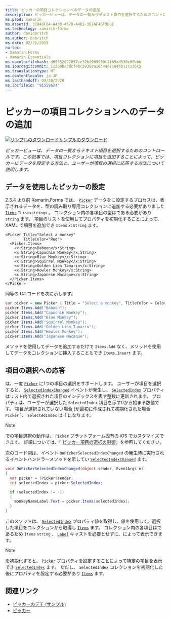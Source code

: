 ```yaml
---
title: ピッカーの項目コレクションへのデータの追加
description: ピッカービューは、データの一覧からテキスト項目を選択するためのコントロールです。 この記事では、項目コレクションに項目を追加することによって、ピッカーにデータを設定する方法と、ユーザーが項目の選択に応答する方法について説明します。
ms.prod: xamarin
ms.assetid: 3C840F64-A430-457D-A4B2-3D7AF46F9DBE
ms.technology: xamarin-forms
author: davidbritch
ms.author: dabritch
ms.date: 02/26/2019
no-loc:
- Xamarin.Forms
- Xamarin.Essentials
ms.openlocfilehash: d65352022057ce32bd969950c2165ad530c05bbb
ms.sourcegitcommit: 122b8ba3dcf4bc59368a16c44e71846b11c136c5
ms.translationtype: MT
ms.contentlocale: ja-JP
ms.lasthandoff: 09/30/2020
ms.locfileid: "91559624"
---
```

# <a name="adding-data-to-a-pickers-items-collection"></a>ピッカーの項目コレクションへのデータの追加

[![サンプルのダウンロード](~/media/shared/download.png)サンプルのダウンロード](https://docs.microsoft.com/samples/xamarin/xamarin-forms-samples/userinterface-pickerdemo)

_ピッカービューは、データの一覧からテキスト項目を選択するためのコントロールです。この記事では、項目コレクションに項目を追加することによって、ピッカーにデータを設定する方法と、ユーザーが項目の選択に応答する方法について説明します。_

## <a name="populating-a-picker-with-data"></a>データを使用したピッカーの設定

2.3.4 より前 Xamarin.Forms では、 [`Picker`](xref:Xamarin.Forms.Picker) データをに設定するプロセスは、表示されるデータを、型の読み取り専用コレクションに追加する必要がありました [`Items`](xref:Xamarin.Forms.Picker.Items) `IList<string>` 。 コレクション内の各項目の型はである必要があり `string` ます。 項目のリストを使用してプロパティを初期化することによって、XAML で項目を追加でき `Items` `x:String` ます。

```xaml
<Picker Title="Select a monkey"
        TitleColor="Red">
  <Picker.Items>
    <x:String>Baboon</x:String>
    <x:String>Capuchin Monkey</x:String>
    <x:String>Blue Monkey</x:String>
    <x:String>Squirrel Monkey</x:String>
    <x:String>Golden Lion Tamarin</x:String>
    <x:String>Howler Monkey</x:String>
    <x:String>Japanese Macaque</x:String>
  </Picker.Items>
</Picker>
```

同等の C# コードを次に示します。

```csharp
var picker = new Picker { Title = "Select a monkey", TitleColor = Color.Red };
picker.Items.Add("Baboon");
picker.Items.Add("Capuchin Monkey");
picker.Items.Add("Blue Monkey");
picker.Items.Add("Squirrel Monkey");
picker.Items.Add("Golden Lion Tamarin");
picker.Items.Add("Howler Monkey");
picker.Items.Add("Japanese Macaque");
```

メソッドを使用してデータを追加するだけで `Items.Add` なく、メソッドを使用してデータをコレクションに挿入することもでき `Items.Insert` ます。

## <a name="responding-to-item-selection"></a>項目の選択への応答

は、一度 [`Picker`](xref:Xamarin.Forms.Picker) に1つの項目の選択をサポートします。 ユーザーが項目を選択すると、 [`SelectedIndexChanged`](xref:Xamarin.Forms.Picker.SelectedIndexChanged) イベントが発生し、 [`SelectedIndex`](xref:Xamarin.Forms.Picker.SelectedIndex) プロパティはリスト内で選択された項目のインデックスを表す整数に更新されます。 プロパティは、ユーザーが選択した `SelectedIndex` 項目を示す0から始まる数値です。 項目が選択されていない場合 (が最初に作成されて初期化された場合 `Picker` )、 `SelectedIndex` は-1 になります。

> [!NOTE]
> での項目選択の動作は、 [`Picker`](xref:Xamarin.Forms.Picker) プラットフォーム固有の iOS でカスタマイズできます。 詳細については、「 [ピッカー項目の選択の制御](~/xamarin-forms/platform/ios/picker-selection.md)」を参照してください。

次のコード例は、イベント `OnPickerSelectedIndexChanged` の発生時に実行されるイベントハンドラーメソッドを示してい [`SelectedIndexChanged`](xref:Xamarin.Forms.Picker.SelectedIndexChanged) ます。

```csharp
void OnPickerSelectedIndexChanged(object sender, EventArgs e)
{
  var picker = (Picker)sender;
  int selectedIndex = picker.SelectedIndex;

  if (selectedIndex != -1)
  {
    monkeyNameLabel.Text = picker.Items[selectedIndex];
  }
}
```

このメソッドは、 [`SelectedIndex`](xref:Xamarin.Forms.Picker.SelectedIndex) プロパティ値を取得し、値を使用して、選択した項目をコレクションから取得し [`Items`](xref:Xamarin.Forms.Picker.Items) ます。 コレクション内の各項目はであるため `Items` `string` 、 [`Label`](xref:Xamarin.Forms.Label) キャストを必要とせずに、によって表示できます。

> [!NOTE]
> を初期化すると、 [`Picker`](xref:Xamarin.Forms.Picker) プロパティを設定することによって特定の項目を表示でき [`SelectedIndex`](xref:Xamarin.Forms.Picker.SelectedIndex) ます。 ただし、 `SelectedIndex` コレクションを初期化した後にプロパティを設定する必要があり [`Items`](xref:Xamarin.Forms.Picker.Items) ます。

## <a name="related-links"></a>関連リンク

- [ピッカーのデモ (サンプル)](/samples/xamarin/xamarin-forms-samples/userinterface-pickerdemo)
- [ピッカー](xref:Xamarin.Forms.Picker)